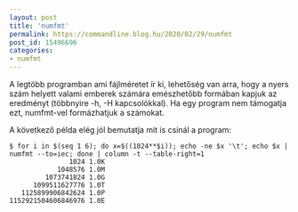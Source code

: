 ```yaml
---
layout: post
title: 'numfmt'
permalink: https://commandline.blog.hu/2020/02/29/numfmt
post_id: 15496696
categories: 
- numfmt
---
```


A legtöbb programban ami fájlméretet ír ki, lehetőség van arra, hogy a nyers szám helyett valami emberek számára emészhetőbb formában kapjuk az eredményt (többnyire -h, -H kapcsolókkal). Ha egy program nem támogatja ezt, numfmt-vel formázhatjuk a számokat.

A következő példa elég jól bemutatja mit is csinál a program:

```
$ for i in $(seq 1 6); do x=$((1024**$i)); echo -ne $x '\t'; echo $x | numfmt --to=iec; done | column -t --table-right=1 
               1024 1.0K
            1048576 1.0M
         1073741824 1.0G
      1099511627776 1.0T
   1125899906842624 1.0P
1152921504606846976 1.0E
```

 